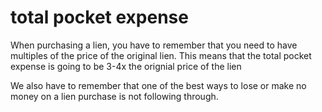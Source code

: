 
# total pocket expense

When purchasing a lien, you have to remember that you need to have multiples of the price  of the original lien. This means that the total pocket expense is going to be 3-4x the orignial price of the lien 

We also have to remember that one of the best ways to lose or make no money on a lien purchase is not following through. 

